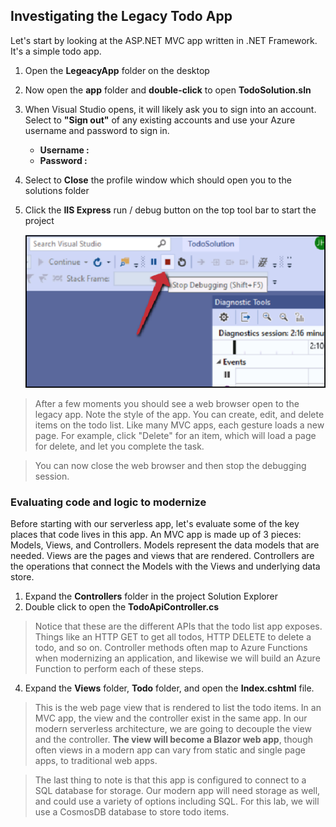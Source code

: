 ## Investigating the Legacy Todo App
Let's start by looking at the ASP.NET MVC app written in .NET Framework. It's a simple todo app.
1. Open the **LegeacyApp** folder on the desktop
2. Now open the **app** folder and **double-click** to open **TodoSolution.sln**
3. When Visual Studio opens, it will likely ask you to sign into an account. Select to **"Sign out"** of any existing accounts and use your Azure username and password to sign in.

      - **Username : <inject key="AzureAdUserEmail" />**
      - **Password : <inject key="AzureAdUserPassword" />**
      
4. Select to **Close** the profile window which should open you to the solutions folder
5. Click the **IIS Express** run / debug button on the top tool bar to start the project

      ![Stop](images/stop.png)

>After a few moments you should see a web browser open to the legacy app. Note the style of the app. You can create, edit, and delete items on the todo list. Like many MVC apps, each gesture loads a new page. For example, click "Delete" for an item, which will load a page for delete, and let you complete the task.

>You can now close the web browser and then stop the debugging session.
       
### Evaluating code and logic to modernize

Before starting with our serverless app, let's evaluate some of the key places that code lives in this app. An MVC app is made up of 3 pieces: Models, Views, and Controllers. Models represent the data models that are needed. Views are the pages and views that are rendered. Controllers are the operations that connect the Models with the Views and underlying data store.

   1.	Expand the **Controllers** folder in the project Solution Explorer
   2.	Double click to open the **TodoApiController.cs**
   
 >Notice that these are the different APIs that the todo list app exposes. Things like an HTTP GET to get all todos, HTTP DELETE to delete a todo, and so on. Controller methods often map to Azure Functions when modernizing an application, and likewise we will build an Azure Function to perform each of these steps.
   4. Expand the **Views** folder, **Todo** folder, and open the **Index.cshtml** file.
   
   >This is the web page view that is rendered to list the todo items. In an MVC app, the view and the controller exist in the same app. In our modern serverless architecture, we are going to decouple the view and the controller. **The view will become a Blazor web app**, though often views in a modern app can vary from static and single page apps, to traditional web apps.
   
   >The last thing to note is that this app is configured to connect to a SQL database for storage. Our modern app will need storage as well, and could use a variety of options including SQL. For this lab, we will use a CosmosDB database to store todo items.
